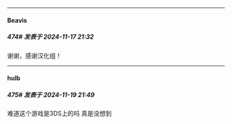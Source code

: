 ﻿
*****

####  Beavis  
##### 474#       发表于 2024-11-17 21:32

谢谢，感谢汉化组！


*****

####  hulb  
##### 475#       发表于 2024-11-19 21:49

难道这个游戏是3DS上的吗 真是没想到

